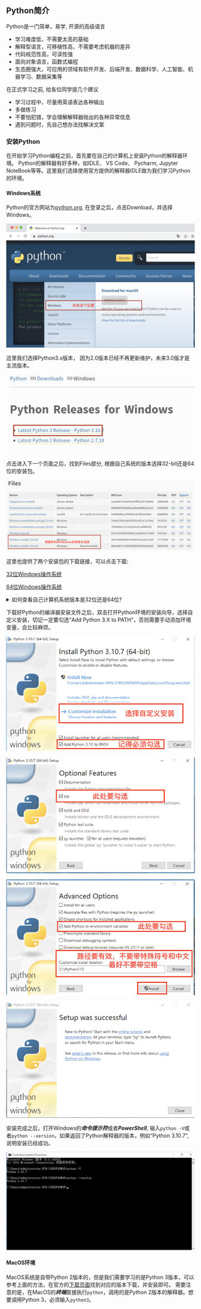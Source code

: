 ## Python简介

Python是一门简单，易学, 开源的高级语言

 - 学习难度低，不需要太高的基础
 - 解释型语言，可移植性高，不需要考虑机器的差异
 - 代码规范性高，可读性强
 - 面向对象语言，函数式编程
 - 生态圈强大，可应用的领域有软件开发、后端开发、数据科学、人工智能、机器学习、数据采集等

在正式学习之前, 给各位同学提几个建议
 - 学习过程中，尽量用英语表达各种输出
 - 多做练习
 - 不要怕犯错，学会理解解释器抛出的各种异常信息
 - 遇到问题时，先自己想办法找解决文案

 ### 安装Python

在开始学习Python编程之前，首先要在自己的计算机上安装Python的解释器环境。 Python的解释器有好多种，如IDLE、 VS Code、 Pycharm, Jupyter NoteBook等等。这里我们选择使用官方提供的解释器IDLE做为我们学习Python的环境。

#### Windows系统

Python的官方网站为[python.org](https://www.python.org/), 在登录之后，点击Download，并选择Windows。

![Python Home Page](./images/PythonHomePage.png)

这里我们选择Python3.x版本， 因为2.0版本已经不再更新维护，未来3.0版才是主流版本。

![Choose Version](./images/ChooseVersion.png)

点击进入下一个页面之后，找到Files部分, 根据自己系统的版本选择32-bit还是64位的安装包。

![Choose File](./images/ChooseFile.png)

这里也提供了两个安装包的下载链接，可以点击下载:

[32位Windows操作系统](https://www.python.org/ftp/python/3.10.7/python-3.10.7.exe)

[64位Windows操作系统](https://www.python.org/ftp/python/3.10.7/python-3.10.7-amd64.exe)

<details>
<summary>如何查看自己计算机系统版本是32位还是64位?</summary>
在计算机桌面下方的工具栏中点击开始菜单，在Windows系统文件夹下找到控制面板，并打开:
<image src="./images/StartMenu.png">

在控制面板里，依次点击【系统和安全】->【系统】，就能打开系统信息面板查看自己系统的信息。

<image src="./images/System.png">

<image src="./images/SystemSelection.png">

<image src="./images/SystemType.png">
</details>

下载好Python的编译器安装文件之后，双击打开Python环境的安装向导，选择自定义安装，切记一定要勾选“Add Python 3.X to PATH”，否则需要手动添加环境变量，会比较麻烦。

![Begin Installation](./images/BeginInstallation.png)

![InstallPIP](./images/InstallPIP.png)

![InstallLocation](./images/InstallLocation.png)

![Complete Installation](./images/CompleteInstallation.png)

安装完成之后，打开Windows的***命令提示符***或者***PowerShell***, 输入`python -V`或者`python --version`，如果返回了Python解释器的版本，例如“Python 3.10.7”, 说明安装已经成功。

![Check Version](./images/CheckVersion.png)


#### MacOS环境

MacOS系统是自带Python 2版本的，但是我们需要学习的是Python 3版本，可以参考上面的方法，在官方的[下载页面](https://www.python.org/downloads/macos/)找到对应的版本下载，并安装即可。
需要注意的是，在MacOS的***终端***直接执行`python`，调用的是Python 2版本的解释器。想要调用Python 3，必须输入`python3`。